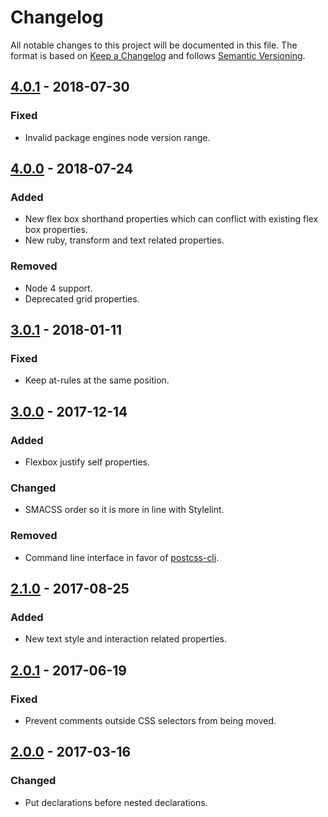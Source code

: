 # Changelog

All notable changes to this project will be documented in this file. The format is based
on [Keep a Changelog](http://keepachangelog.com/en/1.0.0/) and
follows [Semantic Versioning](http://semver.org/spec/v2.0.0.html).

## [4.0.1] - 2018-07-30

### Fixed

- Invalid package engines node version range.

## [4.0.0] - 2018-07-24

### Added

- New flex box shorthand properties which can conflict with existing flex box properties.
- New ruby, transform and text related properties.

### Removed

- Node 4 support.
- Deprecated grid properties.

## [3.0.1] - 2018-01-11

### Fixed

- Keep at-rules at the same position.

## [3.0.0] - 2017-12-14

### Added

- Flexbox justify self properties.

### Changed

- SMACSS order so it is more in line with Stylelint.

### Removed

- Command line interface in favor of [postcss-cli](https://github.com/postcss/postcss-cli).

## [2.1.0] - 2017-08-25

### Added

- New text style and interaction related properties.

## [2.0.1] - 2017-06-19

### Fixed

- Prevent comments outside CSS selectors from being moved.

## [2.0.0] - 2017-03-16

### Changed

- Put declarations before nested declarations.

[4.0.1]: https://github.com/Siilwyn/css-declaration-sorter/compare/v4.0.0...v4.0.1

[4.0.0]: https://github.com/Siilwyn/css-declaration-sorter/compare/v3.0.1...v4.0.0

[3.0.1]: https://github.com/Siilwyn/css-declaration-sorter/compare/v3.0.0...v3.0.1

[3.0.0]: https://github.com/Siilwyn/css-declaration-sorter/compare/v2.1.0...v3.0.0

[2.1.0]: https://github.com/Siilwyn/css-declaration-sorter/compare/v2.0.1...v2.1.0

[2.0.1]: https://github.com/Siilwyn/css-declaration-sorter/compare/v2.0.1...v2.0.0

[2.0.0]: https://github.com/Siilwyn/css-declaration-sorter/compare/v1.7.1...v2.0.0
